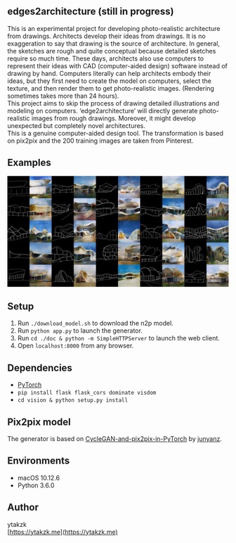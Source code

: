 ## edges2architecture (still in progress)

This is an experimental project for developing photo-realistic architecture from drawings. Architects develop their ideas from drawings. It is no exaggeration to say that drawing is the source of architecture. In general, the sketches are rough and quite conceptual because detailed sketches require so much time. These days, architects also use computers to represent their ideas with CAD (computer-aided design) software instead of drawing by hand. Computers literally can help architects embody their ideas, but they first need to create the model on computers, select the texture, and then render them to get photo-realistic images. (Rendering sometimes takes more than 24 hours).  
This project aims to skip the process of drawing detailed illustrations and modeling on computers. ‘edge2architecture’ will directly generate photo-realistic images from rough drawings. Moreover, it might develop unexpected but completely novel architectures.  
This is a genuine computer-aided design tool. The transformation is based on pix2pix and the 200 training images are taken from Pinterest.

## Examples

![examples](./images/examples.jpg)

## Setup

1. Run ```./download_model.sh``` to download the n2p model.
2. Run ```python app.py``` to launch the generator.
3. Run ```cd ./doc & python -m SimpleHTTPServer``` to launch the web client.
4. Open ```localhost:8000``` from any browser.

## Dependencies

- [PyTorch](http://pytorch.org/)
- ```pip install flask flask_cors dominate visdom```
- ```cd vision & python setup.py install```

## Pix2pix model

The generator is based on [CycleGAN-and-pix2pix-in-PyTorch](https://github.com/junyanz/pytorch-CycleGAN-and-pix2pix) by [junyanz](https://github.com/junyanz).

## Environments

- macOS 10.12.6
- Python 3.6.0

## Author
ytakzk  
 [https://ytakzk.me](https://ytakzk.me)
